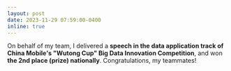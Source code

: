 ```yaml
---
layout: post
date: 2023-11-29 07:59:00-0400
inline: true
---
```


On behalf of my team, I delivered a **speech in the data application track of China Mobile's "Wutong Cup" Big Data Innovation Competition**, and won **the 2nd place (prize) nationally**. Congratulations, my teammates!
